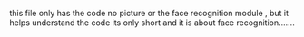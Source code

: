 this file only has the code no picture or the face recognition module , but it helps understand the code its only short and it is about face recognition.......

